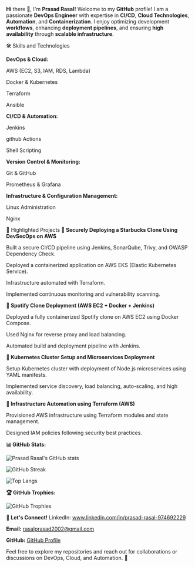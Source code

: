 **Hi** there 👋, I'm **Prasad Rasal!**
Welcome to my **GitHub** profile! I am a passionate **DevOps Engineer** with expertise in **CI/CD**, **Cloud Technologies**, **Automation**, and **Containerization**. I enjoy optimizing development **workflows**, enhancing **deployment pipelines**, and ensuring **high availability** through **scalable infrastructure**.

🛠️ Skills and Technologies

**DevOps & Cloud:**

AWS (EC2, S3, IAM, RDS, Lambda)

Docker & Kubernetes

Terraform

Ansible

**CI/CD & Automation:**

Jenkins

github Actions

Shell Scripting

**Version Control & Monitoring:**

Git & GitHub

Prometheus & Grafana

**Infrastructure & Configuration Management:**

Linux Administration

Nginx

🌟 Highlighted Projects
**🔹 Securely Deploying a Starbucks Clone Using DevSecOps on AWS**

Built a secure CI/CD pipeline using Jenkins, SonarQube, Trivy, and OWASP Dependency Check.

Deployed a containerized application on AWS EKS (Elastic Kubernetes Service).

Infrastructure automated with Terraform.

Implemented continuous monitoring and vulnerability scanning.

**🔹 Spotify Clone Deployment (AWS EC2 + Docker + Jenkins)**

Deployed a fully containerized Spotify clone on AWS EC2 using Docker Compose.

Used Nginx for reverse proxy and load balancing.

Automated build and deployment pipeline with Jenkins.

**🔹 Kubernetes Cluster Setup and Microservices Deployment**

Setup Kubernetes cluster with deployment of Node.js microservices using YAML manifests.

Implemented service discovery, load balancing, auto-scaling, and high availability.

**🔹 Infrastructure Automation using Terraform (AWS)**

Provisioned AWS infrastructure using Terraform modules and state management.

Designed IAM policies following security best practices.


**📊 GitHub Stats:**

![Prasad Rasal's GitHub stats](https://github-readme-stats.vercel.app/api?username=Prasadrasal2002&show_icons=true&theme=github_dark)

![GitHub Streak](https://streak-stats.demolab.com?user=Prasadrasal2002&theme=github-dark&hide_border=true)


![Top Langs](https://github-readme-stats.vercel.app/api/top-langs/?username=Prasadrasal2002&layout=compact&theme=github_dark)


**🏆 GitHub Trophies:**

![GitHub Trophies](https://github-profile-trophy.vercel.app/?username=Prasadrasal2002&theme=darkhub&no-bg=true&no-frame=true&row=1)



**💬 Let's Connect!**
LinkedIn: www.linkedin.com/in/prasad-rasal-974692229

**Email:** rasalprasad2002@gmail.com

**GitHub:** [GitHub Profile](https://github.com/Prasadrasal2002/)

Feel free to explore my repositories and reach out for collaborations or discussions on DevOps, Cloud, and Automation. 🚀

